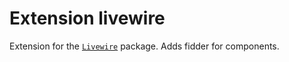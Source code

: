 # Extension livewire

Extension for the [`Livewire`](https://laravel-livewire.com/) package. 
Adds fidder for components.

